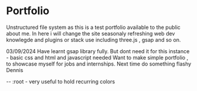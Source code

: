 # Portfolio
Unstructured file system as this is a test portfolio available to the public about me.
In here i will change the site seasonaly refreshing web dev knowlegde and plugins or stack use including three.js , gsap and so on.

03/09/2024
Have learnt gsap library fully. 
But dont need it for this instance - basic css and html and javascript needed 
Want to make simple portfolio , to showcase myself for jobs and internships.
Next time do something flashy Dennis

-- :root - very useful to hold recurring colors